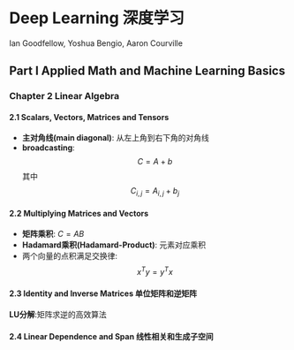 # Deep Learning 深度学习

Ian Goodfellow, Yoshua Bengio, Aaron Courville

## Part I Applied Math and Machine Learning Basics

### Chapter 2 Linear Algebra
#### 2.1 Scalars, Vectors, Matrices and Tensors
* **主对角线(main diagonal)**: 从左上角到右下角的对角线
* **broadcasting**:
$$C = A + b$$
其中$$C_{i, j} = A_{i, j} + b_j$$

#### 2.2 Multiplying Matrices and Vectors
* **矩阵乘积**: $C = AB$
* **Hadamard乘积(Hadamard-Product)**: 元素对应乘积
* 两个向量的点积满足交换律:
$$x^Ty=y^Tx$$

#### 2.3 Identity and Inverse Matrices 单位矩阵和逆矩阵
**LU分解**:矩阵求逆的高效算法

#### 2.4 Linear Dependence and Span 线性相关和生成子空间